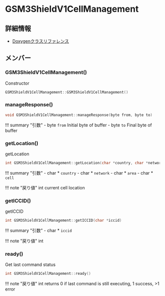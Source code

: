 # GSM3ShieldV1CellManagement



## 詳細情報

- [Doxygenクラスリファレンス](https://lang-ship.com/reference/Arduino/latest/class_g_s_m3_shield_v1_cell_management.html)

## メンバー

### GSM3ShieldV1CellManagement()


Constructor 
```c
GSM3ShieldV1CellManagement::GSM3ShieldV1CellManagement()
```



### manageResponse()



```c
void GSM3ShieldV1CellManagement::manageResponse(byte from, byte to)
```

!!! summary "引数"
	- byte `from` Initial byte of buffer 
	- byte `to` Final byte of buffer 



### getLocation()


getLocation 

```c
int GSM3ShieldV1CellManagement::getLocation(char *country, char *network, char *area, char *cell)
```

!!! summary "引数"
	- char * `country` 
	- char * `network` 
	- char * `area` 
	- char * `cell` 

!!! note "戻り値"
	int current cell location 



### getICCID()


getICCID 
```c
int GSM3ShieldV1CellManagement::getICCID(char *iccid)
```

!!! summary "引数"
	- char * `iccid` 

!!! note "戻り値"
	int



### ready()


Get last command status 

```c
int GSM3ShieldV1CellManagement::ready()
```

!!! note "戻り値"
	int returns 0 if last command is still executing, 1 success, >1 error 



